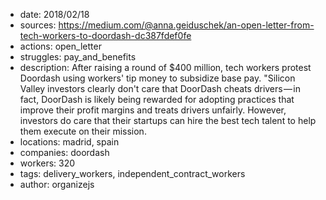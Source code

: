 - date: 2018/02/18
- sources: https://medium.com/@anna.geiduschek/an-open-letter-from-tech-workers-to-doordash-dc387fdef0fe
- actions: open_letter
- struggles: pay_and_benefits
- description: After raising a round of $400 million, tech workers protest Doordash using workers' tip money to subsidize base pay. "Silicon Valley investors clearly don't care that DoorDash cheats drivers — in fact, DoorDash is likely being rewarded for adopting practices that improve their profit margins and treats drivers unfairly. However, investors do care that their startups can hire the best tech talent to help them execute on their mission.
- locations: madrid, spain
- companies: doordash
- workers: 320
- tags: delivery_workers, independent_contract_workers
- author: organizejs
